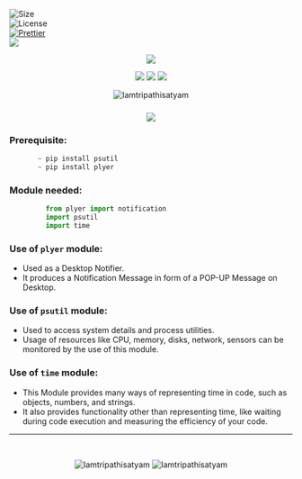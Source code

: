 ![Size](https://img.shields.io/github/repo-size/Iamtripathisatyam/Battery_Charge_Notifier?color=red&label=Repo%20Size%20)</br>
![License](https://img.shields.io/badge/License-MIT-red.svg)</br>
[![Prettier](https://img.shields.io/badge/Code%20Style-Prettier-red.svg)](https://github.com/prettier/prettier)</br>
![](https://img.shields.io/tokei/lines/github/Iamtripathisatyam/Battery_Charge_Notifier?color=red&label=Lines%20of%20Code)</br>

<p align="center">
<img src="https://icons.iconarchive.com/icons/treetog/junior/128/battery-power-icon.png" />
</p>

<p align="center">
<img src="https://forthebadge.com/images/badges/for-you.svg" />
<img src="http://ForTheBadge.com/images/badges/made-with-python.svg" />
<img src="https://forthebadge.com/images/badges/built-by-developers.svg" />
</p>

<p align="center">
  <img src="https://profile-counter.glitch.me/{Battery_Charge_Notifier}/count.svg" alt=Iamtripathisatyam />
</p>

### <h3 align="center"><a href="https://github.com/Iamtripathisatyam/Battery_Charge_Notifier/blob/main/Battery_Charging.py"><img src="https://img.shields.io/badge/-BATTERY CHARGING NOTIFIER USING PYTHON-black?logo=python&logoColor=yellow&style=flat-square"></a><h3/>

### Prerequisite:
```python
       ~ pip install psutil
       ~ pip install plyer
```             
### Module needed:
```python 
         from plyer import notification
         import psutil
         import time
```
### Use of `plyer` module:
   - Used as a Desktop Notifier. 
   - It produces a Notification Message in form of a POP-UP Message on Desktop.
### Use of `psutil` module:
   - Used to access system details and process utilities. 
   - Usage of resources like CPU, memory, disks, network, sensors can be monitored by the use of this module.
### Use of `time` module:
   - This Module provides many ways of representing time in code, such as objects, numbers, and strings. 
   - It also provides functionality other than representing time, like waiting during code execution and measuring the efficiency of your code.
_________________________________

<br/>
<p align="center">
<img src="https://badges.pufler.dev/updated/Iamtripathisatyam/Battery_Charge_Notifier?style=for-the-badge&logo=github&logoColor=yellow" alt=Iamtripathisatyam />
<img src="https://badges.pufler.dev/created/Iamtripathisatyam/Battery_Charge_Notifier?style=for-the-badge&logo=github&logoColor=yellow" alt=Iamtripathisatyam />
</p>
